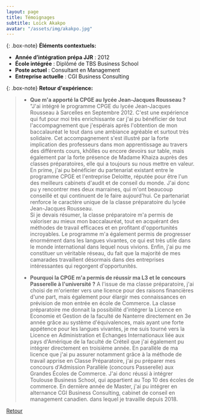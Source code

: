 ```yaml
---
layout: page
title: Témoignages
subtitle: Loïck Akakpo
avatar: "/assets/img/akakpo.jpg"
---
```

{: .box-note}
**Éléments contextuels:**

- **Année d’intégration prépa JJR** : 2012
- **École intégrée** :  Diplômé de TBS Business School
- **Poste actuel** : Consultant en Management
- **Entreprise actuelle** : CGI Business Consulting

{: .box-note}
**Retour d'expérience:** 
>
>- **Que m'a apporté la CPGE au lycée Jean-Jacques Rousseau ?**
>"J'ai intégré le programme CPGE du lycée Jean-Jacques Rousseau à Sarcelles en Septembre 2012. C'est une expérience qui fut pour moi très enrichissante car j'ai pu bénéficier de tout l'accompagnement que j'espérais après l'obtention de mon baccalauréat le tout dans une ambiance agréable et surtout très solidaire. Cet accompagnement s'est illustré par la forte implication des professeurs dans mon apprentissage au travers des différents cours, khôlles ou encore devoirs sur table, mais également par la forte présence de Madame Khaiza auprès des classes préparatoires, elle qui a toujours su nous mettre en valeur. En prime, j'ai pu bénéficier du partenariat existant entre le programme CPGE et l'entreprise Deloitte, réputée pour être l'un des meilleurs cabinets d'audit et de conseil du monde. J'ai donc pu y rencontrer mes deux marraines, qui m'ont beaucoup conseillé et qui continuent de le faire aujourd'hui. Ce partenariat renforce le caractère unique de la classe préparatoire du lycée Jean-Jacques Rousseau.    
>Si je devais résumer, la classe préparatoire m'a permis de valoriser au mieux mon baccalauréat, tout en acquérant des méthodes de travail efficaces et en profitant d'opportunités incroyables. Le programme m'a également permis de progresser énormément dans les langues vivantes, ce qui est très utile dans le monde international dans lequel nous vivions.  Enfin, j'ai pu me constituer un véritable réseau, du fait que la majorité de mes camarades travaillent désormais dans des entreprises intéressantes qui regorgent d'opportunités.
>
>- **Pourquoi la CPGE m'a permis de réussir ma L3 et le concours Passerelle à l'université ?**
>A l'issue de ma classe préparatoire, j'ai choisi de m'orienter vers une licence pour des raisons financières d'une part, mais également pour élargir mes connaissances en prévision de mon entrée en école de Commerce. La classe préparatoire me donnait la possibilité d'intégrer la Licence en Economie et Gestion de la faculté de Nanterre directement en 3e année grâce au système d'équivalences, mais ayant une forte appétence pour les langues vivantes, je me suis tourné vers la Licence en Administration et Echanges Internationaux liée aux pays d'Amérique de la faculté de Créteil que j'ai également pu intégrer directement en troisième année. En parallèle de ma licence que j'ai pu assurer notamment grâce à la méthode de travail apprise en Classe Préparatoire, j'ai pu préparer mes concours d'Admission Parallèle (concours Passerelle) aux Grandes Écoles de Commerce. J'ai donc réussi à intégrer Toulouse Business School, qui appartient au Top 10 des écoles de commerce. En dernière année de Master, j'ai pu intégrer en alternance CGI Business Consulting, cabinet de conseil en management canadien. dans lequel je travaille depuis 2018. 

[Retour](/temoignages)
